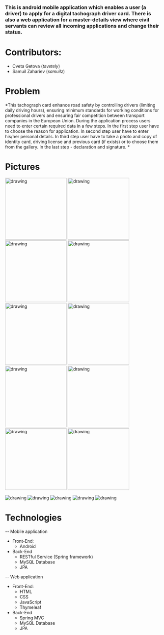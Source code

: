 ### This is android mobile application which enables a user (a driver) to apply for a digital tachograph driver card. There is also a web application for a master-details view where civil servants can review all incoming applications and change their status.

# Contributors: 
- Cveta Getova (*tsvetely*)
- Samuil Zahariev (*samuilz*)

# Problem
*This tachograph card enhance road safety by controlling drivers (limiting daily driving hours), ensuring minimum standards for working conditions for professional drivers and ensuring fair competition between transport companies in the European Union. During the application process users need to enter certain required data in a few steps. In the first step user have to choose the reason for application. In second step user have to enter his/her personal details. In third step user have to take a photo and copy of identity card, driving license and previous card (if exists) or to choose them from the gallery. In the last step - declaration and signature. *

# Pictures

<img src="https://github.com/TeamQuickSilver/GetMyDriverCard/blob/master/Images/Screenshot_20181113-203318.png" alt="drawing" width="200"/> <img src="https://github.com/TeamQuickSilver/GetMyDriverCard/blob/master/Images/Screenshot_20181113-203327.png" alt="drawing" width="200"/> <img src="https://github.com/TeamQuickSilver/GetMyDriverCard/blob/master/Images/Screenshot_20181113-203345.png" alt="drawing" width="200"/> <img src="https://github.com/TeamQuickSilver/GetMyDriverCard/blob/master/Images/Screenshot_20181113-203442.png" alt="drawing" width="200"/> <img src="https://github.com/TeamQuickSilver/GetMyDriverCard/blob/master/Images/Screenshot_20181113-203452.png" alt="drawing" width="200"/> <img src="https://github.com/TeamQuickSilver/GetMyDriverCard/blob/master/Images/Screenshot_20181113-203534.png" alt="drawing" width="200"/> <img src="https://github.com/TeamQuickSilver/GetMyDriverCard/blob/master/Images/Screenshot_20181113-203619.png" alt="drawing" width="200"/> <img src="https://github.com/TeamQuickSilver/GetMyDriverCard/blob/master/Images/Screenshot_20181113-203646.png" alt="drawing" width="200"/> <img src="https://github.com/TeamQuickSilver/GetMyDriverCard/blob/master/Images/Screenshot_20181113-203811.png" alt="drawing" width="200"/> <img src="https://github.com/TeamQuickSilver/GetMyDriverCard/blob/master/Images/Screenshot_20181113-203840.png" alt="drawing" width="200"/>

<img src="https://github.com/TeamQuickSilver/GetMyDriverCard/blob/master/Images/Login.png" alt="drawing"/> 
<img src="https://github.com/TeamQuickSilver/GetMyDriverCard/blob/master/Images/Image11.png" alt="drawing"/> 
<img src="https://github.com/TeamQuickSilver/GetMyDriverCard/blob/master/Images/Image12.png" alt="drawing"/>
<img src="https://github.com/TeamQuickSilver/GetMyDriverCard/blob/master/Images/Image13.png" alt="drawing"/>
<img src="https://github.com/TeamQuickSilver/GetMyDriverCard/blob/master/Images/Image14.png" alt="drawing"/>




# Technologies
-- Mobile application
  - Front-End:
    * Android
  - Back-End 
    * RESTful Service (Spring framework)
    * MySQL Database
    * JPA
    
-- Web application 
  - Front-End:
      * HTML
      * CSS
      * JavaScript
      * Thymeleaf
  - Back-End 
    * Spring MVC
    * MySQL Database
    * JPA
    
